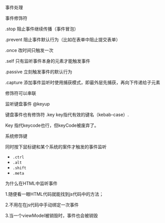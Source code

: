 事件处理

事件修饰符

.stop 阻止事件继续传播（事件冒泡）

.prevent 阻止事件默认行为（比如在表单中阻止提交表单）

.once 改时间只触发一次

.self 只有监听事件本身的元素才能触发事件

.passive 立刻触发事件的默认行为

.capture 添加事件监听时使用捕获模式，即最外层先捕获，再向下传递给子元素



修饰符可以串联



监听键盘事件 @keyup

键盘事件也有修饰符 .key key指代有效的键名（kebab-case）.

Key 指代keycode也行，但keyCode被废弃了。



系统修饰键

同时按下鼠标键和某个系统的案件才触发的事件监听

- `.ctrl`
- `.alt`
- `.shift`
- `.meta`



为什么在HTML中监听事件

1.随便看一眼HTML代码就能找到js代码中的方法；

2.不用在在js代码中手动绑定一次事件

3.当一个viewModel被销毁时，事件也会被销毁

